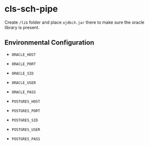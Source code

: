 # cls-sch-pipe

Create `/lib` folder and place `ojdbcX.jar` there to make sure the oracle library is present.

## Environmental Configuration

- `ORACLE_HOST`
- `ORACLE_PORT`
- `ORACLE_SID`
- `ORACLE_USER`
- `ORACLE_PASS`

- `POSTGRES_HOST`
- `POSTGRES_PORT`
- `POSTGRES_SID`
- `POSTGRES_USER`
- `POSTGRES_PASS`